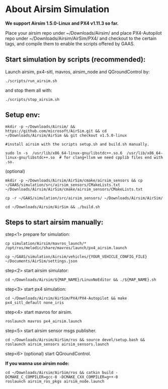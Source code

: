 # About Airsim Simulation

**We support Airsim 1.5.0-Linux and PX4 v1.11.3 so far.**

Place your airsim repo under ~/Downloads/Airsim/ and place PX4-Autopilot repo under ~/Downloads/Airsim/AirSim/PX4/ and checkout to the certain tags, and compile them to enable the scripts offered by GAAS.



## Start simulation by scripts (recommended):

Launch airsim, px4-sitl, mavros, airsim_node and QGroundControl by:

    ./scripts/run_airsim.sh

and stop them all with:

    ./scripts/stop_airsim.sh

## Setup env:
 
    mkdir -p ~/Downloads/Airsim/ && https://github.com/microsoft/AirSim.git && cd ~/Downloads/Airsim/AirSim && git checkout v1.5.0-linux

    #install airsim with the scripts setup.sh and build.sh manually.

    sudo ln -s  /usr/lib/x86_64-linux-gnu/libstdc++.so.6  /usr/lib/x86_64-linux-gnu/libstdc++.so  # for clang+llvm we need cpplib files end with .so.
    
    
(optional)

    mkdir -p ~/Downloads/Airsim/AirSim/cmake/airsim_sensors && cp ~/GAAS/simulation/src/airsim_sensors/CMakeLists.txt ~/Downloads/Airsim/AirSim/cmake/airsim_sensors/CMakeLists.txt

    cp -r ~/GAAS/simulation/src/airsim_sensors/ ~/Downloads/Airsim/AirSim/

    cd ~/Downloads/Airsim/AirSim && ./build.sh


## Steps to start airsim manually:

step<1> prepare for simulation:

    cp simulation/Airsim/mavros_launch/* /opt/ros/melodic/share/mavros/launch/px4_airsim.launch

    cp ~/GAAS/simulation/Airsim/vehicles/{YOUR_VEHICLE_CONFIG_FILE} ~/Documents/AirSim/settings.json

step<2> start airsim simulator:

    cd ~/Downloads/Airsim/${MAP_NAME}/LinuxNoEditor && ./${MAP_NAME}.sh

step<3> start px4 simulation:

    cd ~/Downloads/Airsim/AirSim/PX4/PX4-Autopilot && make px4_sitl_default none_iris

step<4> start mavros for airsim.

    roslaunch mavros px4_airsim.launch

step<5> start airsim sensor msgs publisher.

    cd ~/Downloads/Airsim/AirSim/ros && source devel/setup.bash && roslaunch airsim_sensors airsim_sensors.launch

step<6> (optional) start QGroundControl.




**If you wanna use airsim node:**

    cd ~/Downloads/Airsim/AirSim/ros && catkin build -DCMAKE_C_COMPILER=gcc-8 -DCMAKE_CXX_COMPILER=g++-8
    roslaunch airsim_ros_pkgs airsim_node.launch 

